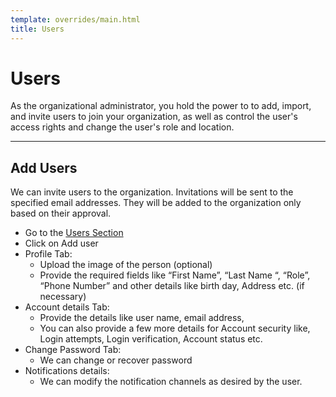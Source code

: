 ```yaml
---
template: overrides/main.html
title: Users
---
```


# Users

As the organizational administrator, you hold the power to to add, import, and invite users to join your organization, as well as control the user's access rights and change the user's role and location. 
___
## Add Users
We can invite users to the organization. Invitations will be sent to the specified email addresses. They will be added to the organization only based on their approval. 

- Go to the [Users Section](https://console.cellmobs.com/admin/users/list) 
- Click on Add user 
- Profile Tab:
    - Upload the image of the person (optional) 
    - Provide the required fields like “First Name”, “Last Name “, “Role”, “Phone Number” and other details like birth day, Address etc. (if necessary) 
- Account details Tab: 
    - Provide the details like user name, email address,  
    - You can also provide a few more details for Account security like, Login attempts, Login verification, Account status etc. 
- Change Password Tab:  
    - We can change or recover password 
- Notifications details:
    - We can modify the notification channels as desired by the user.
